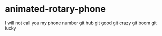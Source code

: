 # animated-rotary-phone
I will not call you my phone number
git hub
git good
git crazy
git boom
git lucky
